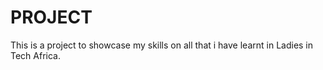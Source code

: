 # PROJECT
This is a project to showcase my skills on all that i have learnt in Ladies in Tech Africa.
